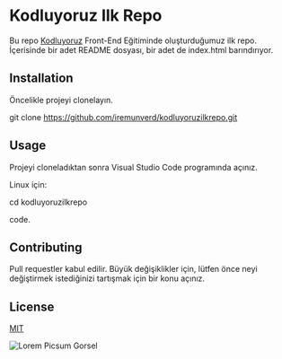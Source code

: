 # Kodluyoruz Ilk Repo

Bu repo [Kodluyoruz](https://kodluyoruz.org/tr/kodluyoruz/) Front-End Eğitiminde oluşturduğumuz ilk repo. İçerisinde bir adet README dosyası, bir adet de index.html barındırıyor.

## Installation

Öncelikle projeyi clonelayın.

git clone https://github.com/iremunverd/kodluyoruzilkrepo.git

## Usage

Projeyi cloneladıktan sonra Visual Studio Code programında açınız.

Linux için:

cd kodluyoruzilkrepo

code.

## Contributing

Pull requestler kabul edilir. Büyük değişiklikler için, lütfen önce neyi değiştirmek istediğinizi tartışmak için bir konu açınız.

## License

[MIT](https://choosealicense.com/licenses/mit/)

![Lorem Picsum Gorsel](https://picsum.photos/seed/picsum/200/300)




